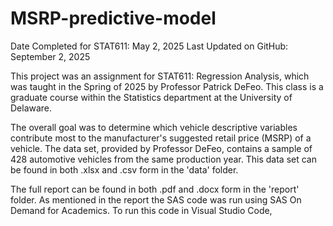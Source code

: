 # MSRP-predictive-model
Date Completed for STAT611: May 2, 2025
Last Updated on GitHub: September 2, 2025

This project was an assignment for STAT611: Regression Analysis, which was taught in the Spring of 2025 by Professor Patrick DeFeo. This class is a graduate course within the Statistics department at the University of Delaware.

The overall goal was to determine which vehicle descriptive variables contribute most to the manufacturer's suggested retail price (MSRP) of a vehicle. The data set, provided by Professor DeFeo, contains a sample of 428 automotive vehicles from the same production year. This data set can be found in both .xlsx and .csv form in the 'data' folder.

The full report can be found in both .pdf and .docx form in the 'report' folder. As mentioned in the report the SAS code was run using SAS On Demand for Academics. To run this code in Visual Studio Code, 
